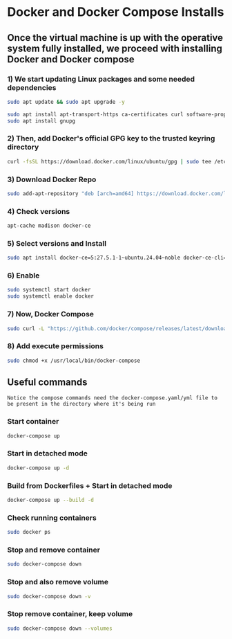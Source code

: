# Docker and Docker Compose Installs

## Once the virtual machine is up with the operative system fully installed, we proceed with installing Docker and Docker compose

### 1) We start updating Linux packages and some needed dependencies
```bash
sudo apt update && sudo apt upgrade -y
```

```bash
sudo apt install apt-transport-https ca-certificates curl software-properties-common
sudo apt install gnupg
```

### 2) Then, add Docker's official GPG key to the trusted keyring directory
```bash
curl -fsSL https://download.docker.com/linux/ubuntu/gpg | sudo tee /etc/apt/trusted.gpg.d/docker.asc
```

### 3) Download Docker Repo
```bash
sudo add-apt-repository "deb [arch=amd64] https://download.docker.com/linux/ubuntu $(lsb_release -cs) stable"
```

### 4) Check versions
```bash
apt-cache madison docker-ce
```

### 5) Select versions and Install
```bash
sudo apt install docker-ce=5:27.5.1-1~ubuntu.24.04~noble docker-ce-cli=5:27.5.1-1~ubuntu.24.04~noble containerd.io
```

### 6) Enable
```bash
sudo systemctl start docker
sudo systemctl enable docker
```

### 7) Now, Docker Compose
```bash
sudo curl -L "https://github.com/docker/compose/releases/latest/download/docker-compose-$(uname -s)-$(uname -m)" -o /usr/local/bin/docker-compose
```

### 8) Add execute permissions
```bash
sudo chmod +x /usr/local/bin/docker-compose
```


## Useful commands

`Notice the compose commands need the docker-compose.yaml/yml file to be present in the directory where it's being run`

### Start container
```bash
docker-compose up
```

### Start in detached mode
```bash
docker-compose up -d
```

### Build from Dockerfiles + Start in detached mode
```bash
docker-compose up --build -d
```

### Check running containers
```bash
sudo docker ps
```

### Stop and remove container
```bash
sudo docker-compose down
```

### Stop and also remove volume
```bash
sudo docker-compose down -v
```

### Stop remove container, keep volume
```bash
sudo docker-compose down --volumes
```